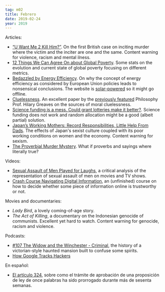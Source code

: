 ```yaml
---
tag: m02
title: Febrero
date: 2019-02-24
year: 2019
---
```


Articles:

- [“U Want Me 2 Kill Him?”](https://www.vanityfair.com/news/2005/02/bachrach200502). On the first British case on inciting murder where the victim and the inciter are one and the same. Content warning for violence, racism and mental ilness.
- [12 Things We Can Agree On about Global Poverty](https://www.cgdev.org/blog/12-things-we-can-agree-about-global-poverty). Some stats on the evolution and current state of global poverty focusing on different metrics.
- [Bedazzled by Energy Efficiency](https://solar.lowtechmagazine.com/2018/01/bedazzled-by-energy-efficiency.html). On why the concept of energy efficiency as considered by European Union policies leads to nonsensical conclusions. The website is [solar-powered](https://solar.lowtechmagazine.com/power.html) so it might go offline.
- [Cluelessness](http://users.ox.ac.uk/~mert2255/papers/cluelessness.pdf). An excellent paper by the [previously featured](https://codual.github.io/log/2018/s43/) Philosophy Prof. Hilary Greaves on the sources of moral cluelessness.
- [Science funding is a mess. Could grant lotteries make it better?](https://www.vox.com/future-perfect/2019/1/18/18183939/science-funding-grant-lotteries-research). Science funding does not work and random allocation might be a good (albeit partial) solution.
- [Japan’s Working Mothers: Record Responsibilities, Little Help From Dads](https://www.nytimes.com/2019/02/02/world/asia/japan-working-mothers.html). The effects of Japan's sexist culture coupled with its poor working conditions on women and the economy. Content warning for sexism.
- [The Proverbial Murder Mystery](https://slatestarcodex.com/2019/02/13/the-proverbial-murder-mystery/). What if proverbs and sayings where literally true?

Videos:

- [Sexual Assault of Men Played for Laughs](https://youtu.be/uc6QxD2_yQw), a critical analysis of the representation of sexual assault of men on movies and TV shows.
- [Crash Course Navigating Digital Information](https://www.youtube.com/playlist?list=PL8dPuuaLjXtN07XYqqWSKpPrtNDiCHTzU), an (unfinished) course on how to decide whether some piece of information online is trustworthy or not.

Movies and documentaries:

- *Lady Bird*, a lovely coming-of-age story.
- *The Act of Killing*, a documentary on the Indonesian genocide of communists. Excellent yet hard to watch. Content warning for genocide, racism and violence.

Podcasts:

- [#107 The Widow and the Winchester - Criminal](https://thisiscriminal.com/episode-107-the-widow-and-the-winchester-2-1-2019), the history of a victorian-style haunted mansion built to confuse some spirits.
- [How Google Tracks Hackers](https://motherboard.vice.com/en_us/article/wjmxz9/how-google-tracks-hackers-cyber-podcast)

En español:

-  [El artículo 324](https://asihablociceron.blogspot.com/2019/02/el-articulo-324.html), sobre como el trámite de aprobación de una proposición de ley de once palabras ha sido prorrogado durante más de sesenta semanas.

